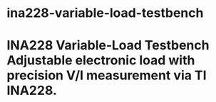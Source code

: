 # ina228-variable-load-testbench
# INA228 Variable‑Load Testbench  Adjustable electronic load with precision V/I measurement via TI INA228.
